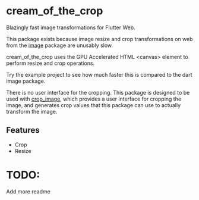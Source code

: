 # cream_of_the_crop

Blazingly fast image transformations for Flutter Web.

This package exists because image resize and crop transformations on web from the [image](https://pub.dev/packages/image)
package are unusably slow.

cream_of_the_crop uses the GPU Accelerated HTML \<canvas> element to perform resize and crop operations.

Try the example project to see how much faster this is compared to the dart image package.

There is no user interface for the cropping. This package is designed to be used with [crop_image](https://pub.dev/packages/crop_image), which
provides a user interface for cropping the image, and generates crop values that this package
can use to actually transform the image.

## Features
- Crop
- Resize

# TODO:
Add more readme
